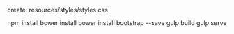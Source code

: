 create: resources/styles/styles.css

npm install
bower install
bower install bootstrap --save
gulp build
gulp serve
